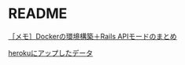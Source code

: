 # README

[［メモ］Dockerの環境構築＋Rails APIモードのまとめ](https://qiita.com/KK_C/items/4cca96c9601fe597161c)



[herokuにアップしたデータ](https://docker-rails-apiapp.herokuapp.com/api/v1/posts)

